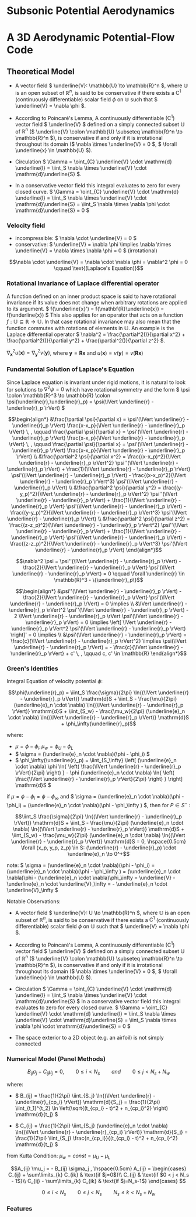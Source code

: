 # Subsonic Potential Aerodynamics

# A 3D Aerodynamic Potential-Flow Code

## Theoretical Model

* A vector field $` \underline{V}: \mathbb{U} \to \mathbb{R}^n `$, where $` \mathbb{U} `$ is an open subset of $` \mathbb{R}^n `$, is said to be conservative if  there exists a $` \mathrm{C}^1 `$ (continuously differentiable) scalar field $` \phi `$ on $` \mathbb{U} `$ such that $` \underline{V} = \nabla \phi `$.

* According to Poincaré's Lemma, A continuously differentiable ($` \mathrm{C}^1 `$) vector field $` \underline{V} `$ defined on a simply connected subset $` \mathbb{U} `$ of $` \mathbb{R}^n `$  ($` \underline{V} \colon \mathbb{U} \subseteq \mathbb{R}^n \to \mathbb{R}^n `$), is conservative if and only if it is irrotational throughout its domain ($` \nabla \times \underline{V} = 0 `$, $` \forall \underline{x} \in \mathbb{U} `$).

* Circulation $` \Gamma = \oint_{C} \underline{V} \cdot \mathrm{d} \underline{l} = \iint_S \nabla \times \underline{V} \cdot \mathrm{d}\underline{S} `$.
* In a conservative vector field this integral evaluates to zero for every closed curve. $` \Gamma = \oint_{C} \underline{V} \cdot \mathrm{d} \underline{l} = \iint_S \nabla \times \underline{V} \cdot \mathrm{d}\underline{S} = \iint_S \nabla \times \nabla \phi \cdot \mathrm{d}\underline{S} = 0 `$ 



### Velocity field
   * incompressible: $` \nabla \cdot \underline{V} = 0 `$
   * conservative: $` \underline{V} = \nabla \phi \implies \nabla \times \underline{V} = \nabla \times \nabla \phi = 0 `$ (irrotational)

```math
\nabla \cdot \underline{V} = \nabla \cdot \nabla \phi = \nabla^2 \phi = 0 \qquad \text{(Laplace's Equation)}
```

### Rotational Invariance of Laplace differential operator
A function defined on an inner product space is said to have rotational invariance if its value does not change when arbitrary rotations are applied to its argument. 
$` f(\underline{x}') = f(\mathbf{R}\underline{x}) = f(\underline{x}) `$ This also applies for an operator that acts on a function $` f : \mathbb{U} \subseteq \mathbb{R} \to \mathbb{U} `$.
In that case rotational invariance may also mean that the function commutes with rotations of elements in $` \mathbb{U} `$. An example is the Laplace differential operator 
$` \nabla^2 = \frac{\partial^2()}{\partial x^2} + \frac{\partial^2()}{\partial y^2} + \frac{\partial^2()}{\partial z^2} `$.


$` \nabla_\mathbf{x}^2 u(\mathbf{x}) = \nabla_\mathbf{y}^2 v(\mathbf{y}) `$, where $` \mathbf{y} = \mathbf{R} \mathbf{x} `$ 
and $`  u(\mathbf{x}) = v(\mathbf{y}) = v(\mathbf{R} \mathbf{x}) `$

### Fundamental Solution of Laplace's Equation
Since  Laplace equation is invariant under rigid motions, it is natural to look for solutions to $` \nabla^2 \psi = 0 `$ which have rotational symmetry and the form 
$` \psi \colon \mathbb{R}^3 \to \mathbb{R} \colon \psi(\underline{r},\underline{r}_p) = \psi(\lVert \underline{r} - \underline{r}_p \rVert) `$

```math
\begin{align*}
&\frac{\partial \psi}{\partial x} = \psi'(\lVert \underline{r} - \underline{r}_p \rVert) \frac{x-x_p}{\lVert \underline{r} - \underline{r}_p \rVert} \, , \qquad
\frac{\partial \psi}{\partial x} = \psi'(\lVert \underline{r} - \underline{r}_p \rVert) \frac{x-x_p}{\lVert \underline{r} - \underline{r}_p \rVert} \, , \qquad
\frac{\partial \psi}{\partial x} = \psi'(\lVert \underline{r} - \underline{r}_p \rVert) \frac{x-x_p}{\lVert \underline{r} - \underline{r}_p \rVert}
\\
&\frac{\partial^2 \psi}{\partial x^2} = \frac{(x-x_p)^2}{\lVert \underline{r} - \underline{r}_p \rVert^2} \psi''(\lVert \underline{r} - \underline{r}_p \rVert)
+
\frac{1}{\lVert \underline{r} - \underline{r}_p \rVert} \psi'(\lVert \underline{r} - \underline{r}_p \rVert)
-
\frac{(x-x_p)^2}{\lVert \underline{r} - \underline{r}_p \rVert^3} \psi'(\lVert \underline{r} - \underline{r}_p \rVert)
\\
&\frac{\partial^2 \psi}{\partial y^2} = \frac{(y-y_p)^2}{\lVert \underline{r} - \underline{r}_p \rVert^2} \psi''(\lVert \underline{r} - \underline{r}_p \rVert)
+
\frac{1}{\lVert \underline{r} - \underline{r}_p \rVert} \psi'(\lVert \underline{r} - \underline{r}_p \rVert)
-
\frac{(y-y_p)^2}{\lVert \underline{r} - \underline{r}_p \rVert^3} \psi'(\lVert \underline{r} - \underline{r}_p \rVert)
\\
&\frac{\partial^2 \psi}{\partial z^2} = \frac{(z-z_p)^2}{\lVert \underline{r} - \underline{r}_p \rVert^2} \psi''(\lVert \underline{r} - \underline{r}_p \rVert)
+
\frac{1}{\lVert \underline{r} - \underline{r}_p \rVert} \psi'(\lVert \underline{r} - \underline{r}_p \rVert)
-
\frac{(z-z_p)^2}{\lVert \underline{r} - \underline{r}_p \rVert^3} \psi'(\lVert \underline{r} - \underline{r}_p \rVert)
\end{align*}
```

```math
\nabla^2 \psi = \psi''(\lVert \underline{r} - \underline{r}_p \rVert) - \frac{2}{\lVert \underline{r} - \underline{r}_p \rVert} \psi'(\lVert \underline{r} - \underline{r}_p \rVert) = 0
\qquad \forall \underline{r} \in \mathbb{R}^3 - \{\underline{r}_p\}
```

```math
\begin{align*}
&\psi''(\lVert \underline{r} - \underline{r}_p \rVert) - \frac{2}{\lVert \underline{r} - \underline{r}_p \rVert} \psi'(\lVert \underline{r} - \underline{r}_p \rVert) = 0 \implies
\\
&\lVert \underline{r} - \underline{r}_p \rVert^2 \psi''(\lVert \underline{r} - \underline{r}_p \rVert)
- 2 \lVert \underline{r} - \underline{r}_p \rVert \psi'(\lVert \underline{r} - \underline{r}_p \rVert)
= 0
\implies
\left[ \lVert \underline{r} - \underline{r}_p \rVert^2 \psi'(\lVert \underline{r} - \underline{r}_p \rVert) \right]' = 0
\implies
\\
&\psi'(\lVert \underline{r} - \underline{r}_p \rVert) =
\frac{c}{\lVert \underline{r} - \underline{r}_p \rVert^2}
\implies
\psi(\lVert \underline{r} - \underline{r}_p \rVert) = - \frac{c}{\lVert \underline{r} - \underline{r}_p \rVert} + c' \, , \qquad c, c' \in \mathbb{R}
\end{align*}
```

### Green's Identities



Integral Equation of velocity potential $\phi$:
```math
\phi(\underline{r}_p) =
\iint_S \frac{\sigma}{2\pi} \ln{(\lVert \underline{r} - \underline{r}_p \rVert)} \mathrm{d}S + \iint_S - \frac{\mu}{2\pi} (\underline{e}_n \cdot \nabla) \ln{(\lVert \underline{r} - \underline{r}_p \rVert)} \mathrm{d}S + \iint_{S_w} - \frac{\mu_w}{2\pi} (\underline{e}_n \cdot \nabla) \ln{(\lVert \underline{r} - \underline{r}_p \rVert)} \mathrm{d}S + \phi_\infty(\underline{r}_p)
```



where:
   * $` \mu = \phi - \phi_i, \mu_w = \phi_U - \phi_L `$
   * $` \sigma = (\underline{e}_n \cdot \nabla)(\phi - \phi_i) `$
   * $` \phi_\infty(\underline{r}_p) = \iint_{S_\infty}  \left[ (\underline{e}_n \cdot \nabla) \phi \ln{ \left( \frac{\lVert \underline{r} - \underline{r}_p \rVert}{2\pi} \right) } - \phi  (\underline{e}_n \cdot \nabla) \ln{ \left( \frac{\lVert \underline{r} - \underline{r}_p \rVert}{2\pi} \right) } \right] \mathrm{d}S `$


if $` \mu = \phi - \phi_i = \phi - \phi_\infty `$ and $` \sigma = (\underline{e}_n \cdot \nabla)(\phi - \phi_i) = (\underline{e}_n \cdot \nabla)(\phi - \phi_\infty ) `$, then for $` P \in S^- `$ :

```math
\iint_S \frac{\sigma}{2\pi} \ln{(\lVert \underline{r} - \underline{r}_p \rVert)} \mathrm{d}S + \iint_S - \frac{\mu}{2\pi} (\underline{e}_n \cdot \nabla) \ln{(\lVert \underline{r} - \underline{r}_p \rVert)} \mathrm{d}S + \iint_{S_w} - \frac{\mu_w}{2\pi} (\underline{e}_n \cdot \nabla) \ln{(\lVert \underline{r} - \underline{r}_p \rVert)} \mathrm{d}S = 0, \hspace{0.5cm} \forall (x_p, y_p, z_p) \in S: (\underline{r} - \underline{r}_p) \cdot \underline{e}_n \to 0^+
```

note: $` \sigma = (\underline{e}_n \cdot \nabla)(\phi - \phi_i) = (\underline{e}_n \cdot \nabla)(\phi - \phi_\infty ) = (\underline{e}_n \cdot \nabla)\phi - (\underline{e}_n \cdot \nabla)\phi_\infty = \underline{V} - \underline{e}_n \cdot \underline{V}_\infty = - \underline{e}_n \cdot \underline{V}_\infty `$

Notable Observations:
   * A vector field $` \underline{V}: U \to \mathbb{R}^n `$, where $` \mathbb{U} `$ is an open subset of $` \mathbb{R}^n `$, is said to be conservative if  there exists a $` \mathrm{C}^1 `$ (continuously differentiable) scalar field $` \phi `$ on $` \mathbb{U} `$ such that $` \underline{V} = \nabla \phi `$.

   * According to Poincaré's Lemma, A continuously differentiable ($` \mathrm{C}^1 `$) vector field $` \underline{V} `$ defined on a simply connected subset $` \mathbb{U} `$ of $` \mathbb{R}^n `$  ($` \underline{V} \colon \mathbb{U} \subseteq \mathbb{R}^n \to \mathbb{R}^n `$), is conservative if and only if it is irrotational throughout its domain ($` \nabla \times \underline{V} = 0 `$, $` \forall \underline{x} \in \mathbb{U} `$).

   * Circulation $` \Gamma = \oint_{C} \underline{V} \cdot \mathrm{d} \underline{l} = \iint_S \nabla \times \underline{V} \cdot \mathrm{d}\underline{S} `$ 
   In a conservative vector field this integral evaluates to zero for every closed curve. $` \Gamma = \oint_{C} \underline{V} \cdot \mathrm{d} \underline{l} = \iint_S \nabla \times \underline{V} \cdot \mathrm{d}\underline{S} = \iint_S \nabla \times \nabla \phi \cdot \mathrm{d}\underline{S} = 0 `$

   * The space exterior to a 2D object (e.g. an airfoil) is not simply connected

### Numerical Model (Panel Methods)

```math
B_{ij} \sigma_j + C_{ij} \mu_j = 0 , \qquad 0 \le i < N_s \qquad and  \qquad 0 \le j < N_s + N_w 
``` 

where:
   * $` B_{ij} =  \frac{1}{2\pi} \iint_{S_j}  \ln{(\lVert \underline{r} - \underline{r}_{cp_i} \rVert)} \mathrm{d}{S_j}  = \frac{1}{2\pi} \iint_{t_1}^{t_2}  \ln \left(\sqrt{(t_{cp_i} - t)^2 + n_{cp_i}^2} \right) \mathrm{d}{t_j} `$

   * $` C_{ij} =  \frac{1}{2\pi} \iint_{S_j}  (\underline{e}_n \cdot \nabla) \ln{(\lVert \underline{r} - \underline{r}_{cp_i} \rVert)} \mathrm{d}{S_j} = \frac{1}{2\pi} \iint_{S_j}  \frac{n_{cp_i}}{(t_{cp_i} - t)^2 + n_{cp_i}^2} \mathrm{d}{t_j} `$

from Kutta Condition: $` \mu_w = const = \mu_U - \mu_L `$
```math
A_{ij} \mu_j = - B_{ij} \sigma_j , \hspace{0.5cm} A_{ij} = 
\begin{cases}
   C_{ij} + \sum\limits_{k} C_{ik} & \text{if $j=0$}\\
   C_{ij} & \text{if $0 < j < N_s - 1$}\\
   C_{ij} - \sum\limits_{k} C_{ik} & \text{if $j=N_s-1$}
\end{cases} 
```


```math
0 \le i < N_s  \qquad 0 \le j < N_s  \qquad N_s \le k < N_s + N_w
```

### Features
